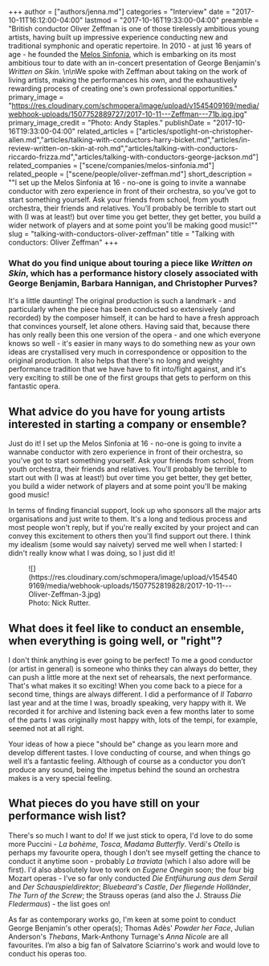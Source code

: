 +++
author = ["authors/jenna.md"]
categories = "Interview"
date = "2017-10-11T16:12:00-04:00"
lastmod = "2017-10-16T19:33:00-04:00"
preamble = "British conductor Oliver Zeffman is one of those tirelessly ambitious young artists, having built up impressive experience conducting new and traditional symphonic and operatic repertoire. In 2010 - at just 16 years of age - he founded the [Melos Sinfonia](/scene/companies/melos-sinfonia/), which is embarking on its most ambitious tour to date with an in-concert presentation of George Benjamin's *Written on Skin*. \n\nWe spoke with Zeffman about taking on the work of living artists, making the performances his own, and the exhaustively rewarding process of creating one's own professional opportunities."
primary_image = "https://res.cloudinary.com/schmopera/image/upload/v1545409169/media/webhook-uploads/1507752889727/2017-10-11---Zeffman---71b.jpg.jpg"
primary_image_credit = "Photo: Andy Staples."
publishDate = "2017-10-16T19:33:00-04:00"
related_articles = ["articles/spotlight-on-christopher-allen.md","articles/talking-with-conductors-harry-bicket.md","articles/in-review-written-on-skin-at-roh.md","articles/talking-with-conductors-riccardo-frizza.md","articles/talking-with-conductors-george-jackson.md"]
related_companies = ["scene/companies/melos-sinfonia.md"]
related_people = ["scene/people/oliver-zeffman.md"]
short_description = "&quot;I set up the Melos Sinfonia at 16 - no-one is going to invite a wannabe conductor with zero experience in front of their orchestra, so you&#039;ve got to start something yourself. Ask your friends from school, from youth orchestra, their friends and relatives. You&#039;ll probably be terrible to start out with (I was at least!) but over time you get better, they get better, you build a wider network of players and at some point you&#039;ll be making good music!&quot;"
slug = "talking-with-conductors-oliver-zeffman"
title = "Talking with conductors: Oliver Zeffman"
+++

### What do you find unique about touring a piece like *Written on Skin*, which has a performance history closely associated with George Benjamin, Barbara Hannigan, and Christopher Purves?

It's a little daunting! The original production is such a landmark - and particularly when the piece has been conducted so extensively (and recorded) by the composer himself, it can be hard to have a fresh approach that convinces yourself, let alone others. Having said that, because there has only really been this one version of the opera - and one which everyone knows so well - it's easier in many ways to do something new as your own ideas are crystallised very much in correspondence or opposition to the original production. It also helps that there's no long and weighty performance tradition that we have have to fit into/fight against, and it's very exciting to still be one of the first groups that gets to perform on this fantastic opera.

## What advice do you have for young artists interested in starting a company or ensemble?

Just do it! I set up the Melos Sinfonia at 16 - no-one is going to invite a wannabe conductor with zero experience in front of their orchestra, so you've got to start something yourself. Ask your friends from school, from youth orchestra, their friends and relatives. You'll probably be terrible to start out with (I was at least!) but over time you get better, they get better, you build a wider network of players and at some point you'll be making good music! 

In terms of finding financial support, look up who sponsors all the major arts organisations and just write to them. It's a long and tedious process and most people won't reply, but if you're really excited by your project and can convey this excitement to others then you'll find support out there. I think my idealism (some would say naivety) served me well when I started: I didn't really know what I was doing, so I just did it!

<figure data-type="image">
![](https://res.cloudinary.com/schmopera/image/upload/v1545409169/media/webhook-uploads/1507752819828/2017-10-11---Oliver-Zeffman-3.jpg)
<figcaption>Photo: Nick Rutter.</figcaption>
</figure>

## What does it feel like to conduct an ensemble, when everything is going well, or "right"?

I don't think anything is ever going to be perfect! To me a good conductor (or artist in general) is someone who thinks they can always do better, they can push a little more at the next set of rehearsals, the next performance. That's what makes it so exciting! When you come back to a piece for a second time, things are always different. I did a performance of *Il Tabarro* last year and at the time I was, broadly speaking, very happy with it. We recorded it for archive and listening back even a few months later to some of the parts I was originally most happy with, lots of the tempi, for example, seemed not at all right. 

Your ideas of how a piece "should be" change as you learn more and develop different tastes. I love conducting of course, and when things go well it’s a fantastic feeling. Although of course as a conductor you don’t produce any sound, being the impetus behind the sound an orchestra makes is a very special feeling. 

## What pieces do you have still on your performance wish list?

There's so much I want to do! If we just stick to opera, I'd love to do some more Puccini - *La bohème*, *Tosca*, *Madama Butterfly*. Verdi's *Otello* is perhaps my favourite opera, though I don’t see myself getting the chance to conduct it anytime soon - probably *La traviata* (which I also adore will be first). I'd also absolutely love to work on *Eugene Onegin* soon; the four big Mozart operas - I've so far only conducted *Die Entfühurung aus dem Serail* and *Der Schauspieldirektor*; *Bluebeard's Castle*, *Der fliegende Holländer*, *The Turn of the Screw*; the Strauss operas (and also the J. Strauss *Die Fledermaus*) - the list goes on! 

As far as contemporary works go, I'm keen at some point to conduct George Benjamin's other opera(s); Thomas Adès' *Powder her Face*, Julian Anderson's *Thebans*, Mark-Anthony Turnage's *Anna Nicole* are all favourites. I’m also a big fan of Salvatore Sciarrino's work and would love to conduct his operas too. 
